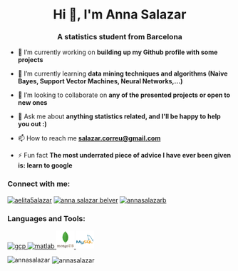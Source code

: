 <h1 align="center">Hi 👋, I'm Anna Salazar</h1>
<h3 align="center">A statistics student from Barcelona</h3>

- 🔭 I’m currently working on **building up my Github profile with some projects**

- 🌱 I’m currently learning **data mining techniques and algorithms (Naive Bayes, Support Vector Machines, Neural Networks,...)**

- 👯 I’m looking to collaborate on **any of the presented projects or open to new ones**

- 💬 Ask me about **anything statistics related, and I'll be happy to help you out :)**

- 📫 How to reach me **salazar.correu@gmail.com**

- ⚡ Fun fact **The most underrated piece of advice I have ever been given is: learn to google**

<h3 align="left">Connect with me:</h3>
<p align="left">
<a href="https://twitter.com/aelita5alazar" target="blank"><img align="center" src="https://raw.githubusercontent.com/rahuldkjain/github-profile-readme-generator/master/src/images/icons/Social/twitter.svg" alt="aelita5alazar" height="30" width="40" /></a>
<a href="https://linkedin.com/in/anna salazar belver" target="blank"><img align="center" src="https://raw.githubusercontent.com/rahuldkjain/github-profile-readme-generator/master/src/images/icons/Social/linked-in-alt.svg" alt="anna salazar belver" height="30" width="40" /></a>
<a href="https://instagram.com/annasalazarb" target="blank"><img align="center" src="https://raw.githubusercontent.com/rahuldkjain/github-profile-readme-generator/master/src/images/icons/Social/instagram.svg" alt="annasalazarb" height="30" width="40" /></a>
</p>

<h3 align="left">Languages and Tools:</h3>
<p align="left"> <a href="https://cloud.google.com" target="_blank" rel="noreferrer"> <img src="https://www.vectorlogo.zone/logos/google_cloud/google_cloud-icon.svg" alt="gcp" width="40" height="40"/> </a> <a href="https://www.mathworks.com/" target="_blank" rel="noreferrer"> <img src="https://upload.wikimedia.org/wikipedia/commons/2/21/Matlab_Logo.png" alt="matlab" width="40" height="40"/> </a> <a href="https://www.mongodb.com/" target="_blank" rel="noreferrer"> <img src="https://raw.githubusercontent.com/devicons/devicon/master/icons/mongodb/mongodb-original-wordmark.svg" alt="mongodb" width="40" height="40"/> </a> <a href="https://www.mysql.com/" target="_blank" rel="noreferrer"> <img src="https://raw.githubusercontent.com/devicons/devicon/master/icons/mysql/mysql-original-wordmark.svg" alt="mysql" width="40" height="40"/> </a> </p>

<p><img align="left" src="https://github-readme-stats.vercel.app/api/top-langs?username=annasalazar&show_icons=true&locale=en&layout=compact" alt="annasalazar" /></p>

<p>&nbsp;<img align="center" src="https://github-readme-stats.vercel.app/api?username=annasalazar&show_icons=true&locale=en" alt="annasalazar" /></p>


